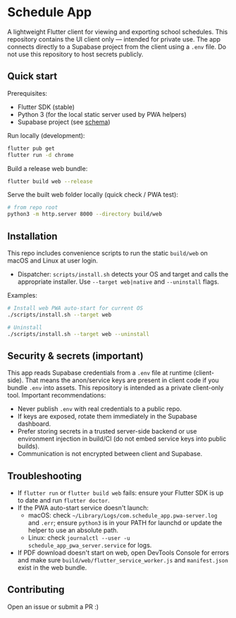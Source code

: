 # Schedule App

A lightweight Flutter client for viewing and exporting school schedules. This repository contains the UI client only — intended for private use. The app connects directly to a Supabase project from the client using a `.env` file. Do not use this repository to host secrets publicly.

## Quick start

Prerequisites:

- Flutter SDK (stable)
- Python 3 (for the local static server used by PWA helpers)
- Supabase project (see [schema](./schema.sql))

Run locally (development):

```bash
flutter pub get
flutter run -d chrome
```

Build a release web bundle:

```bash
flutter build web --release
```

Serve the built web folder locally (quick check / PWA test):

```bash
# from repo root
python3 -m http.server 8000 --directory build/web
```

## Installation

This repo includes convenience scripts to run the static `build/web` on macOS and Linux at user login.

- Dispatcher: `scripts/install.sh` detects your OS and target and calls the appropriate installer. Use `--target web|native` and `--uninstall` flags.

Examples:

```bash
# Install web PWA auto-start for current OS
./scripts/install.sh --target web

# Uninstall
./scripts/install.sh --target web --uninstall
```

## Security & secrets (important)

This app reads Supabase credentials from a `.env` file at runtime (client-side). That means the anon/service keys are present in client code if you bundle `.env` into assets. This repository is intended as a private client-only tool. Important recommendations:

- Never publish `.env` with real credentials to a public repo.
- If keys are exposed, rotate them immediately in the Supabase dashboard.
- Prefer storing secrets in a trusted server-side backend or use environment injection in build/CI (do not embed service keys into public builds).
- Communication is not encrypted between client and Supabase.

## Troubleshooting

- If `flutter run` or `flutter build web` fails: ensure your Flutter SDK is up to date and run `flutter doctor`.
- If the PWA auto-start service doesn't launch:
  - macOS: check `~/Library/Logs/com.schedule_app.pwa-server.log` and `.err`; ensure `python3` is in your PATH for launchd or update the helper to use an absolute path.
  - Linux: check `journalctl --user -u schedule_app_pwa_server.service` for logs.
- If PDF download doesn't start on web, open DevTools Console for errors and make sure `build/web/flutter_service_worker.js` and `manifest.json` exist in the web bundle.

## Contributing

Open an issue or submit a PR :)
